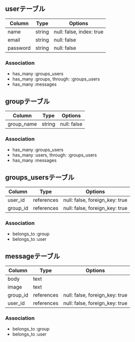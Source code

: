 ## userテーブル

|Column|Type|Options|
|------|----|-------|
|name|string|null: false, index: true|
|email|string|null: false|
|password|string|null: false|

### Association
- has_many :groups_users
- has_many :groups, through: :groups_users
- has_many :messages


## groupテーブル

|Column|Type|Options|
|------|----|-------|
|group_name|string|null: false|

### Association
- has_many :groups_users
- has_many :users, through: :groups_users
- has_many :messages


## groups_usersテーブル

|Column|Type|Options|
|------|----|-------|
|user_id|references|null: false, foreign_key: true|
|group_id|references|null: false, foreign_key: true|

### Association
- belongs_to :group
- belongs_to :user


## messageテーブル

|Column|Type|Options|
|------|----|-------|
|body|text||
|image|text||
|group_id|references|null: false, foreign_key: true|
|user_id|references|null: false, foreign_key: true|


### Association
- belongs_to :group
- belongs_to :user

